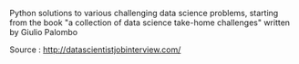 Python solutions to various challenging data science problems, starting from the book "a collection of data science take-home challenges" written by Giulio Palombo

Source : http://datascientistjobinterview.com/
